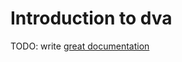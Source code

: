 # Introduction to dva

TODO: write [great documentation](http://jacobian.org/writing/what-to-write/)
